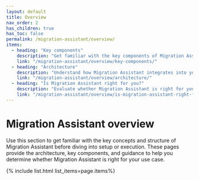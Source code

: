 ```yaml
---
layout: default
title: Overview
nav_order: 2
has_children: true
has_toc: false
permalink: /migration-assistant/overview/
items:
  - heading: "Key components"
    description: "Get familiar with the key components of Migration Assistant."
    link: "/migration-assistant/overview/key-components/"
  - heading: "Architecture"
    description: "Understand how Migration Assistant integrates into your infrastructure."
    link: "/migration-assistant/overview/architecture/"
  - heading: "Is Migration Assistant right for you?"
    description: "Evaluate whether Migration Assistant is right for your use case."
    link: "/migration-assistant/overview/is-migration-assistant-right-for-you/"
---
```


# Migration Assistant overview

Use this section to get familiar with the key concepts and structure of Migration Assistant before diving into setup or execution. These pages provide the architecture, key components, and guidance to help you determine whether Migration Assistant is right for your use case.

{% include list.html list_items=page.items%}

